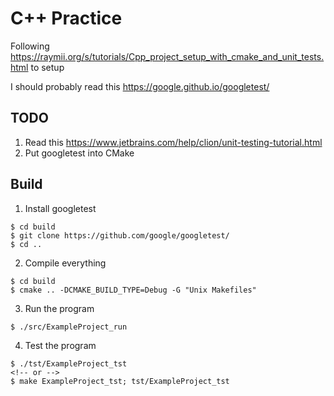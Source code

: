 # C++ Practice

Following https://raymii.org/s/tutorials/Cpp_project_setup_with_cmake_and_unit_tests.html to setup

I should probably read this https://google.github.io/googletest/

## TODO
1. Read this https://www.jetbrains.com/help/clion/unit-testing-tutorial.html
2. Put googletest into CMake

## Build

1. Install googletest

```
$ cd build
$ git clone https://github.com/google/googletest/
$ cd ..
```

2. Compile everything
```
$ cd build
$ cmake .. -DCMAKE_BUILD_TYPE=Debug -G "Unix Makefiles" 
```

3. Run the program
```
$ ./src/ExampleProject_run
```

4. Test the program
```
$ ./tst/ExampleProject_tst 
<!-- or -->
$ make ExampleProject_tst; tst/ExampleProject_tst 
```

